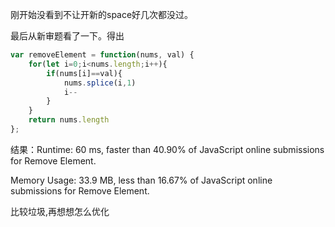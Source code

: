 刚开始没看到不让开新的space好几次都没过。

最后从新审题看了一下。得出

```js
var removeElement = function(nums, val) {
    for(let i=0;i<nums.length;i++){
        if(nums[i]==val){
            nums.splice(i,1)
            i--
        }
    }
    return nums.length
};
```

结果：Runtime: 60 ms, faster than 40.90% of JavaScript online submissions for Remove Element.

Memory Usage: 33.9 MB, less than 16.67% of JavaScript online submissions for Remove Element.

比较垃圾,再想想怎么优化